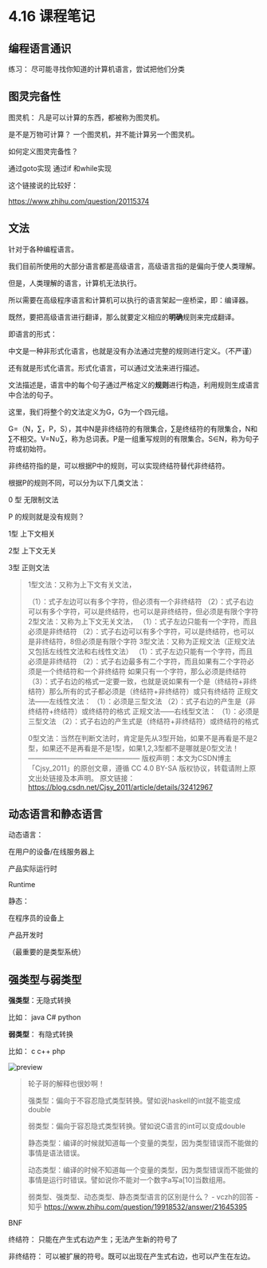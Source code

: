 # 4.16 课程笔记

## 编程语言通识

练习： 尽可能寻找你知道的计算机语言，尝试把他们分类

## 图灵完备性

图灵机： 凡是可以计算的东西，都被称为图灵机。

是不是万物可计算？ 一个图灵机，并不能计算另一个图灵机。

如何定义图灵完备性？

通过goto实现     通过if 和while实现

这个链接说的比较好：

 https://www.zhihu.com/question/20115374 

## 文法

针对于各种编程语言。

我们目前所使用的大部分语言都是高级语言，高级语言指的是偏向于使人类理解。

但是，人类理解的语言，计算机无法执行。

所以需要在高级程序语言和计算机可以执行的语言架起一座桥梁，即：编译器。

既然，要把高级语言进行翻译，那么就要定义相应的**明确**规则来完成翻译。

即语言的形式：

中文是一种非形式化语言，也就是没有办法通过完整的规则进行定义。（不严谨）

还有就是形式化语言。形式化语言，可以通过文法来进行描述。

文法描述是，语言中的每个句子通过严格定义的**规则**进行构造，利用规则生成语言中合法的句子。

这里，我们将整个的文法定义为G，G为一个四元组。

 G=（N，∑，P，S），其中N是非终结符的有限集合，∑是终结符的有限集合，N和∑不相交。V=N∪∑，称为总词表。P是一组重写规则的有限集合。S∈N，称为句子符或初始符。 

非终结符指的是，可以根据P中的规则，可以实现终结符替代非终结符。

根据P的规则不同，可以分为以下几类文法：

0 型  无限制文法

P 的规则就是没有规则？

1型  上下文相关

2型 上下文无关

3型  正则文法

> 1型文法：又称为上下文有关文法，
>
> （1）：式子左边可以有多个字符，但必须有一个非终结符
> （2）：式子右边可以有多个字符，可以是终结符，也可以是非终结符，但必须是有限个字符
> 2型文法：又称为上下文无关文法，
> （1）：式子左边只能有一个字符，而且必须是非终结符
> （2）：式子右边可以有多个字符，可以是终结符，也可以是非终结符，8但必须是有限个字符
> 3型文法：又称为正规文法（正规文法又包括左线性文法和右线性文法）
> （1）：式子左边只能有一个字符，而且必须是非终结符
> （2）：式子右边最多有二个字符，而且如果有二个字符必须是一个终结符和一个非终结符
> 如果只有一个字符，那么必须是终结符
> （3）：式子右边的格式一定要一致，也就是说如果有一个是（终结符+非终结符）那么所有的式子都必须是（终结符+非终结符）或只有终结符
> 正规文法——左线性文法：
> （1）：必须是三型文法
> （2）：式子右边的产生是（非终结符+终结符）或终结符的格式
> 正规文法——右线型文法：
> （1）：必须是三型文法
> （2）：式子右边的产生式是（终结符+非终结符）或终结符的格式
>
> 0型文法：当然在判断文法时，肯定是先从3型开始，如果不是再看是不是2型，如果还不是再看是不是1型，如果1,2,3型都不是哪就是0型文法！
> ————————————————
> 版权声明：本文为CSDN博主「Cjsy_2011」的原创文章，遵循 CC 4.0 BY-SA 版权协议，转载请附上原文出处链接及本声明。
> 原文链接：https://blog.csdn.net/Cjsy_2011/article/details/32412967

## 动态语言和静态语言

动态语言：

在用户的设备/在线服务器上

产品实际运行时

Runtime

静态：

在程序员的设备上

产品开发时

（最重要的是类型系统）

## 强类型与弱类型

**强类型**：无隐式转换

比如： java C#  python

**弱类型**： 有隐式转换

比如： c c++ php 

 ![preview](https://pic4.zhimg.com/b0aeb7ffd1667b9162e5329154d43777_r.jpg) 



> 轮子哥的解释也很妙啊！
>
> 强类型：偏向于不容忍隐式类型转换。譬如说haskell的int就不能变成double
>
> 弱类型：偏向于容忍隐式类型转换。譬如说C语言的int可以变成double
>
> 静态类型：编译的时候就知道每一个变量的类型，因为类型错误而不能做的事情是语法错误。
>
> 动态类型：编译的时候不知道每一个变量的类型，因为类型错误而不能做的事情是运行时错误。譬如说你不能对一个数字a写a[10]当数组用。
>
>  弱类型、强类型、动态类型、静态类型语言的区别是什么？ - vczh的回答 - 知乎 https://www.zhihu.com/question/19918532/answer/21645395 

BNF

终结符： 只能在产生式右边产生；无法产生新的符号了

非终结符： 可以被扩展的符号。既可以出现在产生式右边，也可以产生在左边。

